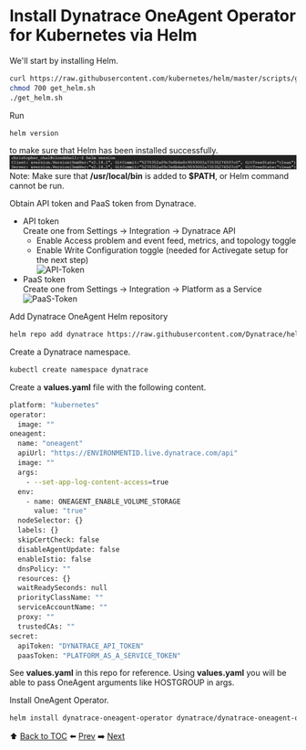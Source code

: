 # Install Dynatrace OneAgent Operator for Kubernetes via Helm
We'll start by installing Helm.
``` bash
curl https://raw.githubusercontent.com/kubernetes/helm/master/scripts/get-helm-3 > get_helm.sh
chmod 700 get_helm.sh
./get_helm.sh
```
Run 
``` bash
helm version
```
to make sure that Helm has been installed successfully.
![helm-version](https://github.com/christopherchai/k8s-GKE-Hipster-Shop/blob/master/assets/helm-version.JPG)
Note: Make sure that <b>/usr/local/bin</b> is added to <b>$PATH</b>, or Helm command cannot be run.

Obtain API token and PaaS token from Dynatrace.
- API token <br>
Create one from Settings -> Integration -> Dynatrace API
  - Enable Access problem and event feed, metrics, and topology toggle
  - Enable Write Configuration toggle (needed for Activegate setup for the next step)<br>
![API-Token](https://github.com/Dynatrace-APAC/Workshop-Kubernetes/blob/master/assets/api-token.png)
- PaaS token <br>
Create one from Settings -> Integration -> Platform as a Service
![PaaS-Token](https://github.com/Dynatrace-APAC/Workshop-Kubernetes/blob/master/assets/paas-token.png)

Add Dynatrace OneAgent Helm repository
``` bash
helm repo add dynatrace https://raw.githubusercontent.com/Dynatrace/helm-charts/master/repos/stable
```

Create a Dynatrace namespace.
``` bash
kubectl create namespace dynatrace
```

Create a <b>values.yaml</b> file with the following content.
``` bash
platform: "kubernetes"
operator:
  image: ""
oneagent:
  name: "oneagent"
  apiUrl: "https://ENVIRONMENTID.live.dynatrace.com/api"
  image: ""
  args:
    - --set-app-log-content-access=true
  env:
    - name: ONEAGENT_ENABLE_VOLUME_STORAGE
      value: "true"
  nodeSelector: {}
  labels: {}
  skipCertCheck: false
  disableAgentUpdate: false
  enableIstio: false
  dnsPolicy: ""
  resources: {}
  waitReadySeconds: null
  priorityClassName: ""
  serviceAccountName: ""
  proxy: ""
  trustedCAs: ""
secret:
  apiToken: "DYNATRACE_API_TOKEN"
  paasToken: "PLATFORM_AS_A_SERVICE_TOKEN"
```
See <b>values.yaml</b> in this repo for reference. Using <b>values.yaml</b> you will be able to pass OneAgent arguments like HOSTGROUP in args.

Install OneAgent Operator.
``` bash
helm install dynatrace-oneagent-operator dynatrace/dynatrace-oneagent-operator -n dynatrace --values values.yaml
```

:arrow_up: [Back to TOC](/README.md) :arrow_left: [Prev](../lab2/README.md)   :arrow_right: [Next](../lab3/README.md)  


